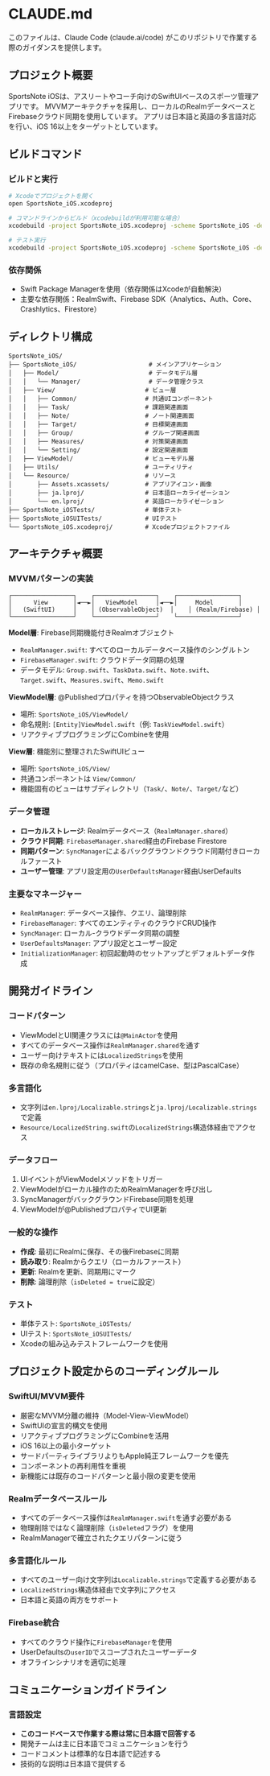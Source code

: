 # CLAUDE.md

このファイルは、Claude Code (claude.ai/code) がこのリポジトリで作業する際のガイダンスを提供します。

## プロジェクト概要

SportsNote iOSは、アスリートやコーチ向けのSwiftUIベースのスポーツ管理アプリです。
MVVMアーキテクチャを採用し、ローカルのRealmデータベースとFirebaseクラウド同期を使用しています。
アプリは日本語と英語の多言語対応を行い、iOS 16以上をターゲットとしています。

## ビルドコマンド

### ビルドと実行
```bash
# Xcodeでプロジェクトを開く
open SportsNote_iOS.xcodeproj

# コマンドラインからビルド（xcodebuildが利用可能な場合）
xcodebuild -project SportsNote_iOS.xcodeproj -scheme SportsNote_iOS -destination 'platform=iOS Simulator,name=iPhone 15' build

# テスト実行
xcodebuild -project SportsNote_iOS.xcodeproj -scheme SportsNote_iOS -destination 'platform=iOS Simulator,name=iPhone 15' test
```

### 依存関係
- Swift Package Managerを使用（依存関係はXcodeが自動解決）
- 主要な依存関係：RealmSwift、Firebase SDK（Analytics、Auth、Core、Crashlytics、Firestore）

## ディレクトリ構成

```
SportsNote_iOS/
├── SportsNote_iOS/                    # メインアプリケーション
│   ├── Model/                         # データモデル層
│   │   └── Manager/                   # データ管理クラス
│   ├── View/                         # ビュー層
│   │   ├── Common/                   # 共通UIコンポーネント
│   │   ├── Task/                     # 課題関連画面
│   │   ├── Note/                     # ノート関連画面
│   │   ├── Target/                   # 目標関連画面
│   │   ├── Group/                    # グループ関連画面
│   │   ├── Measures/                 # 対策関連画面
│   │   └── Setting/                  # 設定関連画面
│   ├── ViewModel/                    # ビューモデル層
│   ├── Utils/                        # ユーティリティ
│   └── Resource/                     # リソース
│       ├── Assets.xcassets/          # アプリアイコン・画像
│       ├── ja.lproj/                 # 日本語ローカライゼーション
│       └── en.lproj/                 # 英語ローカライゼーション
├── SportsNote_iOSTests/              # 単体テスト
├── SportsNote_iOSUITests/            # UIテスト
└── SportsNote_iOS.xcodeproj/         # Xcodeプロジェクトファイル
```

## アーキテクチャ概要

### MVVMパターンの実装
```
┌─────────────────┐    ┌─────────────────┐    ┌─────────────────┐
│      View       │◄──►│   ViewModel     │◄──►│     Model       │
│   (SwiftUI)     │    │ (ObservableObject)  │    │ (Realm/Firebase) │
└─────────────────┘    └─────────────────┘    └─────────────────┘
```

**Model層**: Firebase同期機能付きRealmオブジェクト
- `RealmManager.swift`: すべてのローカルデータベース操作のシングルトン
- `FirebaseManager.swift`: クラウドデータ同期の処理
- データモデル: `Group.swift`、`TaskData.swift`、`Note.swift`、`Target.swift`、`Measures.swift`、`Memo.swift`

**ViewModel層**: @Publishedプロパティを持つObservableObjectクラス
- 場所: `SportsNote_iOS/ViewModel/`
- 命名規則: `[Entity]ViewModel.swift`（例: `TaskViewModel.swift`）
- リアクティブプログラミングにCombineを使用

**View層**: 機能別に整理されたSwiftUIビュー
- 場所: `SportsNote_iOS/View/`
- 共通コンポーネントは `View/Common/`
- 機能固有のビューはサブディレクトリ（`Task/`、`Note/`、`Target/`など）

### データ管理
- **ローカルストレージ**: Realmデータベース（`RealmManager.shared`）
- **クラウド同期**: `FirebaseManager.shared`経由のFirebase Firestore
- **同期パターン**: `SyncManager`によるバックグラウンドクラウド同期付きローカルファースト
- **ユーザー管理**: アプリ設定用の`UserDefaultsManager`経由UserDefaults

### 主要なマネージャー
- `RealmManager`: データベース操作、クエリ、論理削除
- `FirebaseManager`: すべてのエンティティのクラウドCRUD操作
- `SyncManager`: ローカル-クラウドデータ同期の調整
- `UserDefaultsManager`: アプリ設定とユーザー設定
- `InitializationManager`: 初回起動時のセットアップとデフォルトデータ作成

## 開発ガイドライン

### コードパターン
- ViewModelとUI関連クラスには`@MainActor`を使用
- すべてのデータベース操作は`RealmManager.shared`を通す
- ユーザー向けテキストには`LocalizedStrings`を使用
- 既存の命名規則に従う（プロパティはcamelCase、型はPascalCase）

### 多言語化
- 文字列は`en.lproj/Localizable.strings`と`ja.lproj/Localizable.strings`で定義
- `Resource/LocalizedString.swift`の`LocalizedStrings`構造体経由でアクセス

### データフロー
1. UIイベントがViewModelメソッドをトリガー
2. ViewModelがローカル操作のためRealmManagerを呼び出し
3. SyncManagerがバックグラウンドFirebase同期を処理
4. ViewModelが@PublishedプロパティでUI更新

### 一般的な操作
- **作成**: 最初にRealmに保存、その後Firebaseに同期
- **読み取り**: Realmからクエリ（ローカルファースト）
- **更新**: Realmを更新、同期用にマーク
- **削除**: 論理削除（`isDeleted = true`に設定）

### テスト
- 単体テスト: `SportsNote_iOSTests/`
- UIテスト: `SportsNote_iOSUITests/`
- Xcodeの組み込みテストフレームワークを使用

## プロジェクト設定からのコーディングルール

### SwiftUI/MVVM要件
- 厳密なMVVM分離の維持（Model-View-ViewModel）
- SwiftUIの宣言的構文を使用
- リアクティブプログラミングにCombineを活用
- iOS 16以上の最小ターゲット
- サードパーティライブラリよりもApple純正フレームワークを優先
- コンポーネントの再利用性を重視
- 新機能には既存のコードパターンと最小限の変更を使用

### Realmデータベースルール
- すべてのデータベース操作は`RealmManager.swift`を通す必要がある
- 物理削除ではなく論理削除（`isDeleted`フラグ）を使用
- RealmManagerで確立されたクエリパターンに従う

### 多言語化ルール
- すべてのユーザー向け文字列は`Localizable.strings`で定義する必要がある
- `LocalizedStrings`構造体経由で文字列にアクセス
- 日本語と英語の両方をサポート

### Firebase統合
- すべてのクラウド操作に`FirebaseManager`を使用
- UserDefaultsの`userID`でスコープされたユーザーデータ
- オフラインシナリオを適切に処理

## コミュニケーションガイドライン

### 言語設定
- **このコードベースで作業する際は常に日本語で回答する**
- 開発チームは主に日本語でコミュニケーションを行う
- コードコメントは標準的な日本語で記述する
- 技術的な説明は日本語で提供する